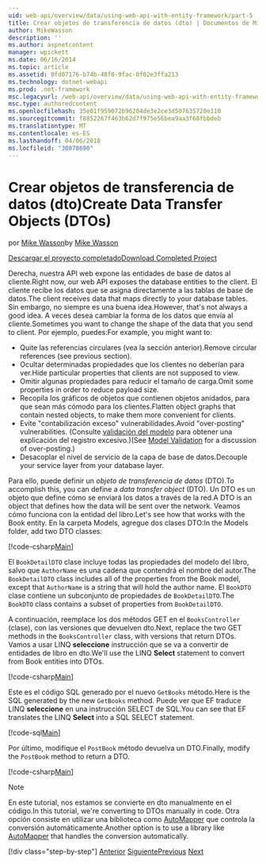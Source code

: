 ```yaml
---
uid: web-api/overview/data/using-web-api-with-entity-framework/part-5
title: Crear objetos de transferencia de datos (dto) | Documentos de Microsoft
author: MikeWasson
description: ''
ms.author: aspnetcontent
manager: wpickett
ms.date: 06/16/2014
ms.topic: article
ms.assetid: 0fd07176-b74b-48f0-9fac-0f02e3ffa213
ms.technology: dotnet-webapi
ms.prod: .net-framework
msc.legacyurl: /web-api/overview/data/using-web-api-with-entity-framework/part-5
msc.type: authoredcontent
ms.openlocfilehash: 35e01f959072b96204de3e2ce3d507635720e110
ms.sourcegitcommit: f8852267f463b62d7f975e56bea9aa3f68fbbdeb
ms.translationtype: MT
ms.contentlocale: es-ES
ms.lasthandoff: 04/06/2018
ms.locfileid: "30878690"
---
```

<a name="create-data-transfer-objects-dtos"></a><span data-ttu-id="98240-102">Crear objetos de transferencia de datos (dto)</span><span class="sxs-lookup"><span data-stu-id="98240-102">Create Data Transfer Objects (DTOs)</span></span>
====================
<span data-ttu-id="98240-103">por [Mike Wasson](https://github.com/MikeWasson)</span><span class="sxs-lookup"><span data-stu-id="98240-103">by [Mike Wasson](https://github.com/MikeWasson)</span></span>

[<span data-ttu-id="98240-104">Descargar el proyecto completado</span><span class="sxs-lookup"><span data-stu-id="98240-104">Download Completed Project</span></span>](https://github.com/MikeWasson/BookService)

<span data-ttu-id="98240-105">Derecha, nuestra API web expone las entidades de base de datos al cliente.</span><span class="sxs-lookup"><span data-stu-id="98240-105">Right now, our web API exposes the database entities to the client.</span></span> <span data-ttu-id="98240-106">El cliente recibe los datos que se asigna directamente a las tablas de base de datos.</span><span class="sxs-lookup"><span data-stu-id="98240-106">The client receives data that maps directly to your database tables.</span></span> <span data-ttu-id="98240-107">Sin embargo, no siempre es una buena idea.</span><span class="sxs-lookup"><span data-stu-id="98240-107">However, that's not always a good idea.</span></span> <span data-ttu-id="98240-108">A veces desea cambiar la forma de los datos que envía al cliente.</span><span class="sxs-lookup"><span data-stu-id="98240-108">Sometimes you want to change the shape of the data that you send to client.</span></span> <span data-ttu-id="98240-109">Por ejemplo, puedes:</span><span class="sxs-lookup"><span data-stu-id="98240-109">For example, you might want to:</span></span>

- <span data-ttu-id="98240-110">Quite las referencias circulares (vea la sección anterior).</span><span class="sxs-lookup"><span data-stu-id="98240-110">Remove circular references (see previous section).</span></span>
- <span data-ttu-id="98240-111">Ocultar determinadas propiedades que los clientes no deberían para ver.</span><span class="sxs-lookup"><span data-stu-id="98240-111">Hide particular properties that clients are not supposed to view.</span></span>
- <span data-ttu-id="98240-112">Omitir algunas propiedades para reducir el tamaño de carga.</span><span class="sxs-lookup"><span data-stu-id="98240-112">Omit some properties in order to reduce payload size.</span></span>
- <span data-ttu-id="98240-113">Recopila los gráficos de objetos que contienen objetos anidados, para que sean más cómodo para los clientes.</span><span class="sxs-lookup"><span data-stu-id="98240-113">Flatten object graphs that contain nested objects, to make them more convenient for clients.</span></span>
- <span data-ttu-id="98240-114">Evite "contabilización exceso" vulnerabilidades.</span><span class="sxs-lookup"><span data-stu-id="98240-114">Avoid "over-posting" vulnerabilities.</span></span> <span data-ttu-id="98240-115">(Consulte [validación del modelo](../../formats-and-model-binding/model-validation-in-aspnet-web-api.md) para obtener una explicación del registro excesivo.)</span><span class="sxs-lookup"><span data-stu-id="98240-115">(See [Model Validation](../../formats-and-model-binding/model-validation-in-aspnet-web-api.md) for a discussion of over-posting.)</span></span>
- <span data-ttu-id="98240-116">Desacoplar el nivel de servicio de la capa de base de datos.</span><span class="sxs-lookup"><span data-stu-id="98240-116">Decouple your service layer from your database layer.</span></span>

<span data-ttu-id="98240-117">Para ello, puede definir un *objeto de transferencia de datos* (DTO).</span><span class="sxs-lookup"><span data-stu-id="98240-117">To accomplish this, you can define a *data transfer object* (DTO).</span></span> <span data-ttu-id="98240-118">Un DTO es un objeto que define cómo se enviará los datos a través de la red.</span><span class="sxs-lookup"><span data-stu-id="98240-118">A DTO is an object that defines how the data will be sent over the network.</span></span> <span data-ttu-id="98240-119">Veamos cómo funciona con la entidad del libro.</span><span class="sxs-lookup"><span data-stu-id="98240-119">Let's see how that works with the Book entity.</span></span> <span data-ttu-id="98240-120">En la carpeta Models, agregue dos clases DTO:</span><span class="sxs-lookup"><span data-stu-id="98240-120">In the Models folder, add two DTO classes:</span></span>

[!code-csharp[Main](part-5/samples/sample1.cs)]

<span data-ttu-id="98240-121">El `BookDetailDTO` clase incluye todas las propiedades del modelo del libro, salvo que `AuthorName` es una cadena que contendrá el nombre del autor.</span><span class="sxs-lookup"><span data-stu-id="98240-121">The `BookDetailDTO` class includes all of the properties from the Book model, except that `AuthorName` is a string that will hold the author name.</span></span> <span data-ttu-id="98240-122">El `BookDTO` clase contiene un subconjunto de propiedades de `BookDetailDTO`.</span><span class="sxs-lookup"><span data-stu-id="98240-122">The `BookDTO` class contains a subset of properties from `BookDetailDTO`.</span></span>

<span data-ttu-id="98240-123">A continuación, reemplace los dos métodos GET en el `BooksController` (clase), con las versiones que devuelven dto.</span><span class="sxs-lookup"><span data-stu-id="98240-123">Next, replace the two GET methods in the `BooksController` class, with versions that return DTOs.</span></span> <span data-ttu-id="98240-124">Vamos a usar LINQ **seleccione** instrucción que se va a convertir de entidades de libro en dto.</span><span class="sxs-lookup"><span data-stu-id="98240-124">We'll use the LINQ **Select** statement to convert from Book entities into DTOs.</span></span>

[!code-csharp[Main](part-5/samples/sample2.cs)]

<span data-ttu-id="98240-125">Este es el código SQL generado por el nuevo `GetBooks` método.</span><span class="sxs-lookup"><span data-stu-id="98240-125">Here is the SQL generated by the new `GetBooks` method.</span></span> <span data-ttu-id="98240-126">Puede ver que EF traduce LINQ **seleccione** en una instrucción SELECT de SQL.</span><span class="sxs-lookup"><span data-stu-id="98240-126">You can see that EF translates the LINQ **Select** into a SQL SELECT statement.</span></span>

[!code-sql[Main](part-5/samples/sample3.sql)]

<span data-ttu-id="98240-127">Por último, modifique el `PostBook` método devuelva un DTO.</span><span class="sxs-lookup"><span data-stu-id="98240-127">Finally, modify the `PostBook` method to return a DTO.</span></span>

[!code-csharp[Main](part-5/samples/sample4.cs)]

> [!NOTE]
> <span data-ttu-id="98240-128">En este tutorial, nos estamos se convierte en dto manualmente en el código.</span><span class="sxs-lookup"><span data-stu-id="98240-128">In this tutorial, we're converting to DTOs manually in code.</span></span> <span data-ttu-id="98240-129">Otra opción consiste en utilizar una biblioteca como [AutoMapper](http://automapper.org/) que controla la conversión automáticamente.</span><span class="sxs-lookup"><span data-stu-id="98240-129">Another option is to use a library like [AutoMapper](http://automapper.org/) that handles the conversion automatically.</span></span>
> 
> [!div class="step-by-step"]
> <span data-ttu-id="98240-130">[Anterior](part-4.md)
> [Siguiente](part-6.md)</span><span class="sxs-lookup"><span data-stu-id="98240-130">[Previous](part-4.md)
[Next](part-6.md)</span></span>
